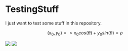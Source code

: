 # TestingStuff
I just want to test some stuff in this repository.

$$
(x_0,y_0) => x_0cos(\theta)+y_0sin(\theta)=\rho
$$

<img src="https://render.githubusercontent.com/render/math?math=e^{i \pi} = -1">

<img src="https://render.githubusercontent.com/render/math?math=(x_0, y_0) = x_0cos(\theta)+y_0sin(\theta)=\rho ">
